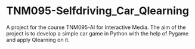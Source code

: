 # TNM095-Selfdriving_Car_Qlearning
A project for the course TNM095-AI for Interactive Media. The aim of the project is to develop a simple car game in Python with the help of Pygame and apply Qlearning on it. 
